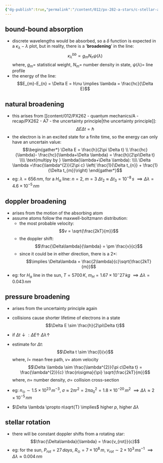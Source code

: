 ```yaml
---
{"dg-publish":true,"permalink":"/content/012/px-282-a-stars/c-stellar-atmosphere/c5-14-stellar-atmospheres/px-282-c10b-line-broadening-from-bound-bound-absorption/","noteIcon":"1","created":"2024-11-25T10:50:32.000+00:00","updated":"2024-11-26T09:38:38.956+00:00"}
---
```


## bound-bound absorption
- discrete wavelengths would be absorbed, so a $\delta$ function is expected in a $\kappa_{\lambda}-\lambda$ plot, but in reality, there is a '**broadening**' in the line: 
$$\kappa_{\lambda}^{bb} \propto g_{m} N_{n} \psi(\lambda)$$
	where, 
		$g_{m}=$ statistical weight,
		$N_{m}=$ number density in state,
		$\psi(\lambda)=$ line profile
- the energy of the line: 
$$E_{m}-E_{n} = \Delta E = h\nu \implies \lambda = \frac{hc}{\Delta E}$$

## natural broadening
- this arises from [[content/012/PX262 - quantum mechanics/A - recap/PX262 - A7 - the uncertainty principle\|the uncertainty principle]]: 
$$\Delta E \Delta t = \hbar$$
- the electron is in an excited state for a finite time, so the energy can only have an uncertain value: 
$$\begin{gather*}
	\Delta E = \frac{h}{2\pi \Delta t} \\
	\frac{hc}{\lambda}- \frac{hc}{\lambda+\Delta \lambda} = \frac{h}{2\pi\Delta t} \\\\
	\text{multipy by } \lambda(\lambda+\Delta \lambda): \\\\
	\Delta \lambda =\frac{\lambda^{2}}{2\pi c} \left( \frac{1}{\Delta t_{n}} + \frac{1}{\Delta t_{m}}\right)
\end{gather*}$$
- eg: $\lambda = 656\,nm$, for a $H_{\alpha}$ line:
		$n=2$, $m=3$
		$\Delta t_{2}\approx \Delta t_{3}= 10^{-8}\,s$
		$\implies \Delta \lambda = 4.6\times10^{-5}\,nm$
## doppler broadening
- arises from the motion of the absorbing atom
- assume atoms follow the maxwell-boltzmann distribution: 
	- the most probable velocity: 
	$$v = \sqrt{\frac{2kT}{m}}$$
	- the doppler shift: 
	$$\frac{\Delta\lambda}{\lambda} = \pm \frac{v}{c}$$
	- since it could be in either direction, there is a $2\times:$  
	$$\implies \Delta\lambda = \frac{2\lambda}{c}\sqrt{\frac{2kT}{m}}$$
- eg: for $H_{\alpha}$ line in the sun, $T=5700\,K$, $m_{H} = 1.67\times10^-27\,kg$
		$\implies \Delta\lambda = 0.043\,nm$
## pressure broadening
- arises from the uncertainty principle again
- collisions cause shorter lifetime of electrons in a state
$$\Delta E \sim \frac{h}{2\pi\Delta t}$$
- if $\Delta t \downarrow: \Delta E \uparrow \; \Delta\lambda \uparrow$ 
- estimate for $\Delta t:$ 
$$\Delta t \sim \frac{l}{v}$$
	where, $l=$ mean free path, $v=$ atom velocity
$$\Delta \lambda \sim \frac{\lambda^{2}}{\pi c\Delta t} = \frac{\lambda^{2}}{c} \frac{n\sigma}{\pi} \sqrt{\frac{2kT}{m}}$$
	where, $n =$ number density, $\sigma=$ collision cross-section
- eg: $n_{\odot} \sim 1.5\times10^23\,m^{-3}$, $\sigma \approx 2\pi r^{2}= 2\pi a_{0}^{2} = 1.8\times10^{-20}\,m^{2}$
	$\implies \Delta \lambda \approx 2\times10^{-5}\,nm$

- $\Delta \lambda \propto n\sqrt{T} \implies$ higher $p$, higher $\Delta\lambda$
## stellar rotation
- there will be constant doppler shifts from a rotating star: 
$$\frac{\Delta\lambda}{\lambda} = \frac{v_{rot}}{c}$$
- eg: for the sun, $P_{rot} = 27\,days$, $R_{\odot}= 7\times10^8\,m$, $v_{rot} \sim 2\times10^3\,ms^{-1}$
	$\implies \Delta\lambda \approx 0.004\,nm$
